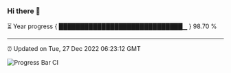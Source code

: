### Hi there 👋

⏳ Year progress { █████████████████████████████▁ } 98.70 %

---

⏰ Updated on Tue, 27 Dec 2022 06:23:12 GMT

![Progress Bar CI](https://github.com/ZhaoGui/ZhaoGui/workflows/Progress%20Bar%20CI/badge.svg)

